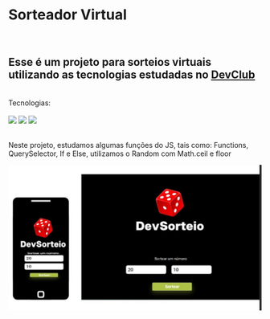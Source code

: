 <h1>Sorteador Virtual</h1>
<br>
<h2>Esse é um projeto para sorteios virtuais utilizando as tecnologias estudadas no <a href="https://rodolfomori.com.br/devclub"> DevClub </a>   </h2>
<br>
Tecnologias:
<br>
<br>
<img src="https://img.shields.io/badge/JavaScript-F7DF1E?style=for-the-badge&logo=javascript&logoColor=black">

<img src="https://img.shields.io/badge/CSS-239120?&style=for-the-badge&logo=css3&logoColor=white">

<img src="https://img.shields.io/badge/HTML5-E34F26?style=for-the-badge&logo=html5&logoColor=white">
<br>
<br>
<p> Neste projeto, estudamos algumas funções do JS, tais como: Functions, QuerySelector, If e Else, utilizamos o Random com Math.ceil e floor </p>
<img src="https://github.com/Hanielss/Projeto-Random-Sorteio/blob/main/assets/img%20do%20projeto.jpg?raw=true">


 
